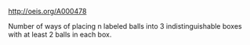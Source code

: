 http://oeis.org/A000478

Number of ways of placing n labeled balls into 3 indistinguishable boxes with at least 2 balls in each box.
